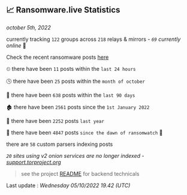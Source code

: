 
## 📈 Ransomware.live Statistics
_october 5th, 2022_

currently tracking `122` groups across `218` relays & mirrors - _`69` currently online_ 📡

Check the recent ransomware posts [here](https://www.ransomware.live/#/recentposts)


⏲ there have been `11` posts within the `last 24 hours`

🕓 there have been `25` posts within the `month of october`

📅 there have been `638` posts within the `last 90 days`

🏚 there have been `2561` posts since the `1st January 2022`

🚀 there have been `2252` posts `last year`

🦕 there have been `4847` posts `since the dawn of ransomwatch` 🐣

there are `58` custom parsers indexing posts

_`20` sites using v2 onion services are no longer indexed - [support.torproject.org](https://support.torproject.org/onionservices/v2-deprecation/)_

> see the project [README](https://github.com/jmousqueton/ransomwatch#readme) for backend technicals



Last update : _Wednesday 05/10/2022 19.42 (UTC)_

